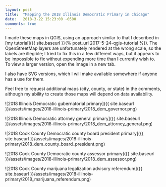 ```yaml
---
layout: post
title:  "Mapping the 2018 Illinois Democratic Primary in Chicago"
date:   2018-3-22 15:23:00 -0500
comments: true
---
```

I made these maps in QGIS, using an approach similar to that I described in [my tutorial]({{ site.baseurl }}{% post_url 2017-5-24-qgis-tutorial %}). The OpenStreetMap layers are unfortunately rendered at the wrong scale, so the labels are illegible; I tried to fix this in a few different ways, but it appears to be impossible to fix without expending more time than I currently wish to. To view a larger version, open the image in a new tab.

I also have SVG versions, which I will make available somewhere if anyone has a use for them.

Feel free to request additional maps (city, county, or state) in the comments, although my ability to create those maps will depend on data availability.

![2018 Illinois Democratic gubernatorial primary]({{ site.baseurl }}/assets/images/2018-illinois-primary/2018_dem_governor.png)

![2018 Illinois Democratic attorney general primary]({{ site.baseurl }}/assets/images/2018-illinois-primary/2018_dem_attorney_general.png)

![2018 Cook County Democratic county board president primary]({{ site.baseurl }}/assets/images/2018-illinois-primary/2018_dem_county_board_president.png)

![2018 Cook County Democratic county assessor primary]({{ site.baseurl }}/assets/images/2018-illinois-primary/2018_dem_assessor.png)

![2018 Cook County marijuana legalization advisory referendum]({{ site.baseurl }}/assets/images/2018-illinois-primary/2018_marijuana_referendum.png)
